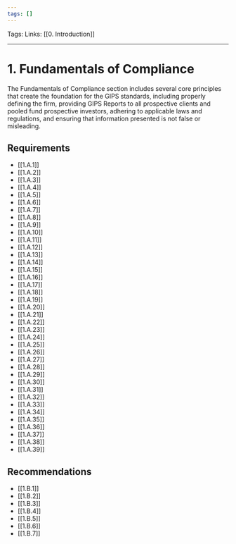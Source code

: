 ```yaml
---
tags: []
---
```

Tags: 
Links: [[0. Introduction]]
___
# 1. Fundamentals of Compliance
The Fundamentals of Compliance section includes several core principles that create the foundation for the GIPS standards, including properly defining the firm, providing GIPS Reports to all prospective clients and pooled fund prospective investors, adhering to applicable laws and regulations, and ensuring that information presented is not false or misleading.

## Requirements
- [[1.A.1]]
- [[1.A.2]]
- [[1.A.3]]
- [[1.A.4]]
- [[1.A.5]]
- [[1.A.6]]
- [[1.A.7]]
- [[1.A.8]]
- [[1.A.9]]
- [[1.A.10]]
- [[1.A.11]]
- [[1.A.12]]
- [[1.A.13]]
- [[1.A.14]]
- [[1.A.15]]
- [[1.A.16]]
- [[1.A.17]]
- [[1.A.18]]
- [[1.A.19]]
- [[1.A.20]]
- [[1.A.21]]
- [[1.A.22]]
- [[1.A.23]]
- [[1.A.24]]
- [[1.A.25]]
- [[1.A.26]]
- [[1.A.27]]
- [[1.A.28]]
- [[1.A.29]]
- [[1.A.30]]
- [[1.A.31]]
- [[1.A.32]]
- [[1.A.33]]
- [[1.A.34]]
- [[1.A.35]]
- [[1.A.36]]
- [[1.A.37]]
- [[1.A.38]]
- [[1.A.39]]
## Recommendations
- [[1.B.1]]
- [[1.B.2]]
- [[1.B.3]]
- [[1.B.4]]
- [[1.B.5]]
- [[1.B.6]]
- [[1.B.7]]